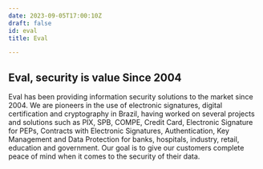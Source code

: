 ```yaml
---
date: 2023-09-05T17:00:10Z
draft: false
id: eval
title: Eval

---
```


## Eval, security is value Since 2004

Eval has been providing information security solutions to the market since 2004.
We are pioneers in the use of electronic signatures, digital certification and cryptography in Brazil, having worked on several projects and solutions such as PIX, SPB, COMPE, Credit Card, Electronic Signature for PEPs, Contracts with Electronic Signatures, Authentication, Key Management and Data Protection for banks, hospitals, industry, retail, education and government. Our goal is to give our customers complete peace of mind when it comes to the security of their data.
